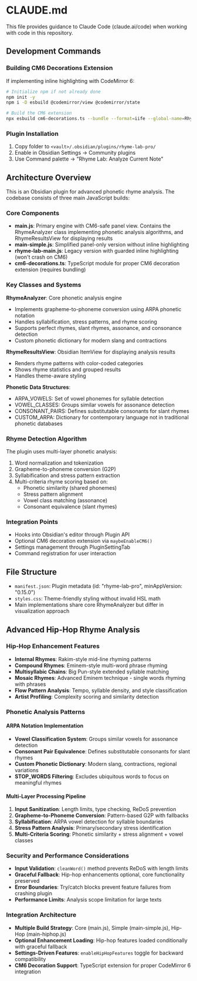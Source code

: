 # CLAUDE.md

This file provides guidance to Claude Code (claude.ai/code) when working with code in this repository.

## Development Commands

### Building CM6 Decorations Extension
If implementing inline highlighting with CodeMirror 6:
```bash
# Initialize npm if not already done
npm init -y
npm i -D esbuild @codemirror/view @codemirror/state

# Build the CM6 extension
npx esbuild cm6-decorations.ts --bundle --format=iife --global-name=RhymeLabCM6 --outfile=cm6-decorations.js
```

### Plugin Installation
1. Copy folder to `<vault>/.obsidian/plugins/rhyme-lab-pro/`
2. Enable in Obsidian Settings → Community plugins
3. Use Command palette → "Rhyme Lab: Analyze Current Note"

## Architecture Overview

This is an Obsidian plugin for advanced phonetic rhyme analysis. The codebase consists of three main JavaScript builds:

### Core Components
- **main.js**: Primary engine with CM6-safe panel view. Contains the RhymeAnalyzer class implementing phonetic analysis algorithms, and RhymeResultsView for displaying results
- **main-simple.js**: Simplified panel-only version without inline highlighting
- **rhyme-lab-main.js**: Legacy version with guarded inline highlighting (won't crash on CM6)
- **cm6-decorations.ts**: TypeScript module for proper CM6 decoration extension (requires bundling)

### Key Classes and Systems

**RhymeAnalyzer**: Core phonetic analysis engine
- Implements grapheme-to-phoneme conversion using ARPA phonetic notation
- Handles syllabification, stress patterns, and rhyme scoring
- Supports perfect rhymes, slant rhymes, assonance, and consonance detection
- Custom phonetic dictionary for modern slang and contractions

**RhymeResultsView**: Obsidian ItemView for displaying analysis results
- Renders rhyme patterns with color-coded categories
- Shows rhyme statistics and grouped results
- Handles theme-aware styling

**Phonetic Data Structures**:
- ARPA_VOWELS: Set of vowel phonemes for syllable detection
- VOWEL_CLASSES: Groups similar vowels for assonance detection
- CONSONANT_PAIRS: Defines substitutable consonants for slant rhymes
- CUSTOM_ARPA: Dictionary for contemporary language not in traditional phonetic databases

### Rhyme Detection Algorithm
The plugin uses multi-layer phonetic analysis:
1. Word normalization and tokenization
2. Grapheme-to-phoneme conversion (G2P)
3. Syllabification and stress pattern extraction
4. Multi-criteria rhyme scoring based on:
   - Phonetic similarity (shared phonemes)
   - Stress pattern alignment
   - Vowel class matching (assonance)
   - Consonant equivalence (slant rhymes)

### Integration Points
- Hooks into Obsidian's editor through Plugin API
- Optional CM6 decoration extension via `maybeEnableCM6()`
- Settings management through PluginSettingTab
- Command registration for user interaction

## File Structure
- `manifest.json`: Plugin metadata (id: "rhyme-lab-pro", minAppVersion: "0.15.0")
- `styles.css`: Theme-friendly styling without invalid HSL math
- Main implementations share core RhymeAnalyzer but differ in visualization approach

## Advanced Hip-Hop Rhyme Analysis

### Hip-Hop Enhancement Features
- **Internal Rhymes**: Rakim-style mid-line rhyming patterns
- **Compound Rhymes**: Eminem-style multi-word phrase rhyming
- **Multisyllabic Chains**: Big Pun-style extended syllable matching
- **Mosaic Rhymes**: Advanced Eminem technique - single words rhyming with phrases
- **Flow Pattern Analysis**: Tempo, syllable density, and style classification
- **Artist Profiling**: Complexity scoring and similarity detection

### Phonetic Analysis Patterns

#### ARPA Notation Implementation
- **Vowel Classification System**: Groups similar vowels for assonance detection
- **Consonant Pair Equivalence**: Defines substitutable consonants for slant rhymes
- **Custom Phonetic Dictionary**: Modern slang, contractions, regional variations
- **STOP_WORDS Filtering**: Excludes ubiquitous words to focus on meaningful rhymes

#### Multi-Layer Processing Pipeline
1. **Input Sanitization**: Length limits, type checking, ReDoS prevention
2. **Grapheme-to-Phoneme Conversion**: Pattern-based G2P with fallbacks
3. **Syllabification**: ARPA vowel detection for syllable boundaries
4. **Stress Pattern Analysis**: Primary/secondary stress identification
5. **Multi-Criteria Scoring**: Phonetic similarity + stress alignment + vowel classes

### Security and Performance Considerations
- **Input Validation**: `cleanWord()` method prevents ReDoS with length limits
- **Graceful Fallback**: Hip-hop enhancements optional, core functionality preserved
- **Error Boundaries**: Try/catch blocks prevent feature failures from crashing plugin
- **Performance Limits**: Analysis scope limitation for large texts

### Integration Architecture
- **Multiple Build Strategy**: Core (main.js), Simple (main-simple.js), Hip-Hop (main-hiphop.js)
- **Optional Enhancement Loading**: Hip-hop features loaded conditionally with graceful fallback
- **Settings-Driven Features**: `enableHipHopFeatures` toggle for backward compatibility
- **CM6 Decoration Support**: TypeScript extension for proper CodeMirror 6 integration